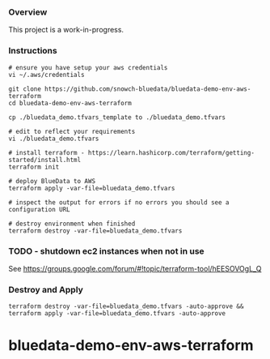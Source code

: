 ### Overview

This project is a work-in-progress.

### Instructions

<!-- language: bash -->

```
# ensure you have setup your aws credentials
vi ~/.aws/credentials

git clone https://github.com/snowch-bluedata/bluedata-demo-env-aws-terraform
cd bluedata-demo-env-aws-terraform

cp ./bluedata_demo.tfvars_template to ./bluedata_demo.tfvars

# edit to reflect your requirements
vi ./bluedata_demo.tfvars 

# install terraform - https://learn.hashicorp.com/terraform/getting-started/install.html
terraform init

# deploy BlueData to AWS
terraform apply -var-file=bluedata_demo.tfvars

# inspect the output for errors if no errors you should see a configuration URL

# destroy environment when finished
terraform destroy -var-file=bluedata_demo.tfvars
```

### TODO - shutdown ec2 instances when not in use

See https://groups.google.com/forum/#!topic/terraform-tool/hEESOVOgL_Q

### Destroy and Apply

```
terraform destroy -var-file=bluedata_demo.tfvars -auto-approve && terraform apply -var-file=bluedata_demo.tfvars -auto-approve
```
# bluedata-demo-env-aws-terraform
